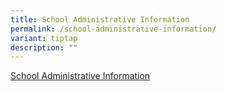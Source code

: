 ```yaml
---
title: School Administrative Information
permalink: /school-administrative-information/
variant: tiptap
description: ""
---
```

<p><a href="/files/School Administrative Information (15092023).pdf" rel="noopener nofollow" target="_blank">School Administrative Information</a>
</p>